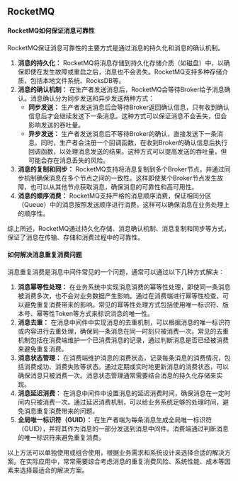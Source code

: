 ## RocketMQ



#### RocketMQ如何保证消息可靠性

RocketMQ保证消息可靠性的主要方式是通过消息的持久化和消息的确认机制。

1. **消息的持久化：** RocketMQ将消息存储到持久化存储介质（如磁盘）中，以确保即使在发生故障或重启之后，消息也不会丢失。RocketMQ支持多种存储介质，包括本地文件系统、RocksDB等。
2. **消息的确认机制：** 在生产者发送消息后，RocketMQ会等待Broker给予消息确认。消息确认分为同步发送和异步发送两种方式：
   - **同步发送：** 生产者发送消息后会等待Broker返回确认信息，只有收到确认信息后才会继续发送下一条消息。这种方式可以保证消息不会丢失，但会影响发送的吞吐量。
   - **异步发送：** 生产者发送消息后不等待Broker的确认，直接发送下一条消息。同时，生产者会注册一个回调函数，在收到Broker的确认信息后执行回调函数，以处理消息发送的结果。这种方式可以提高发送的吞吐量，但可能会存在消息丢失的风险。
3. **消息的复制和同步：** RocketMQ支持将消息复制到多个Broker节点，并通过同步机制确保消息在多个节点之间的一致性。这样即使某个Broker节点发生故障，也可以从其他节点获取消息，确保消息的可靠性和高可用性。
4. **消息的顺序消费：** RocketMQ支持严格的消息顺序消费，保证相同分区（Queue）中的消息按照发送顺序进行消费。这样可以确保消息在业务处理上的顺序性。

综上所述，RocketMQ通过持久化存储、消息确认机制、消息复制和同步等方式，保证了消息在传输、存储和消费过程中的可靠性。



#### 如何解决消息重复消费问题

消息重复消费是消息中间件常见的一个问题，通常可以通过以下几种方式解决：

1. **消息幂等性处理：** 在业务系统中实现消息消费的幂等性处理，即使同一条消息被消费多次，也不会对业务数据产生影响。通过在消费端进行幂等性检查，可以避免重复消费带来的影响。常见的幂等性处理方式包括使用唯一标识符、版本号、幂等性Token等方式来标识消息的唯一性。
2. **消息去重：** 在消息中间件中实现消息的去重机制，可以根据消息的唯一标识符或内容进行去重处理，确保同一条消息在同一时刻只被消费一次。常见的去重机制包括在消费端维护一个已消费消息的记录，通过判断消息是否已经被消费来避免重复消费。
3. **消息状态管理：** 在消费端维护消息的消费状态，记录每条消息的消费情况，包括消费成功、消费失败等状态。通过定期或实时地更新消息的消费状态，可以确保消息只被消费一次。消息状态管理通常需要结合消息的持久化存储来实现。
4. **消息延迟消费：** 在消息中间件中设置消息的延迟消费时间，确保消息在一定时间内只被消费一次。通过延迟消费机制，可以给业务系统足够的处理时间，避免消息重复消费带来的问题。
5. **全局唯一标识符（GUID）：** 在生产者端为每条消息生成全局唯一标识符（GUID），并将其作为消息的一部分发送到消息中间件。消费端通过判断消息的唯一标识符来避免重复消费。

以上方法可以单独使用或组合使用，根据业务需求和系统设计来选择合适的解决方案。在实际应用中，常常需要综合考虑消息的重复消费风险、系统性能、成本等因素来选择最适合的解决方案。

